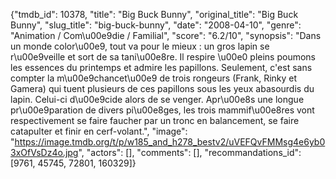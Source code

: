 {"tmdb_id": 10378, "title": "Big Buck Bunny", "original_title": "Big Buck Bunny", "slug_title": "big-buck-bunny", "date": "2008-04-10", "genre": "Animation / Com\u00e9die / Familial", "score": "6.2/10", "synopsis": "Dans un monde color\u00e9, tout va pour le mieux : un gros lapin se r\u00e9veille et sort de sa tani\u00e8re. Il respire \u00e0 pleins poumons les essences du printemps et admire les papillons. Seulement, c'est sans compter la m\u00e9chancet\u00e9 de trois rongeurs (Frank, Rinky et Gamera) qui tuent plusieurs de ces papillons sous les yeux abasourdis du lapin. Celui-ci d\u00e9cide alors de se venger. Apr\u00e8s une longue pr\u00e9paration de divers pi\u00e8ges, les trois mammif\u00e8res vont respectivement se faire faucher par un tronc en balancement, se faire catapulter et finir en cerf-volant.", "image": "https://image.tmdb.org/t/p/w185_and_h278_bestv2/uVEFQvFMMsg4e6yb03xOfVsDz4o.jpg", "actors": [], "comments": [], "recommandations_id": [9761, 45745, 72801, 160329]}